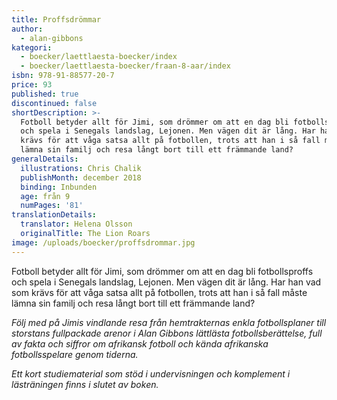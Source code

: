 ```yaml
---
title: Proffsdrömmar
author:
  - alan-gibbons
kategori:
  - boecker/laettlaesta-boecker/index
  - boecker/laettlaesta-boecker/fraan-8-aar/index
isbn: 978-91-88577-20-7
price: 93
published: true
discontinued: false
shortDescription: >-
  Fotboll betyder allt för Jimi, som drömmer om att en dag bli fotbollsproffs
  och spela i Senegals landslag, Lejonen. Men vägen dit är lång. Har han vad som
  krävs för att våga satsa allt på fotbollen, trots att han i så fall måste
  lämna sin familj och resa långt bort till ett främmande land?
generalDetails:
  illustrations: Chris Chalik
  publishMonth: december 2018
  binding: Inbunden
  age: från 9
  numPages: '81'
translationDetails:
  translator: Helena Olsson
  originalTitle: The Lion Roars
image: /uploads/boecker/proffsdrommar.jpg
---
```

Fotboll betyder allt för Jimi, som drömmer om att en dag bli fotbollsproffs och spela i Senegals landslag, Lejonen. Men vägen dit är lång. Har han vad som krävs för att våga satsa allt på fotbollen, trots att han i så fall måste lämna sin familj och resa långt bort till ett främmande land?

_Följ med på Jimis vindlande resa från hemtrakternas enkla fotbollsplaner till storstans fullpackade arenor i Alan Gibbons lättlästa fotbollsberätt­else, full av fakta och siffror om afrikansk fotboll och kända afrikanska fotbollsspelare genom tiderna._

_Ett kort studiematerial som stöd i undervisningen och komplement i lästräningen finns i slutet av boken._

